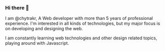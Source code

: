 ### Hi there 👋

I am @chytrakr, A Web developer with more than 5 years of professional experience. I'm interested in all kinds of technologies, but my major focus is on developing and designing the web.

I am constantly learning web technologies and other design related topics, playing around with Javascript.

<!--
**chytrakr/chytrakr** is a ✨ _special_ ✨ repository because its `README.md` (this file) appears on your GitHub profile.

Here are some ideas to get you started:

- 🔭 I’m currently working on ...
- 🌱 I’m currently learning ...
- 👯 I’m looking to collaborate on ...
- 🤔 I’m looking for help with ...
- 💬 Ask me about ...
- 📫 How to reach me: ...
- 😄 Pronouns: ...
- ⚡ Fun fact: ...
-->
